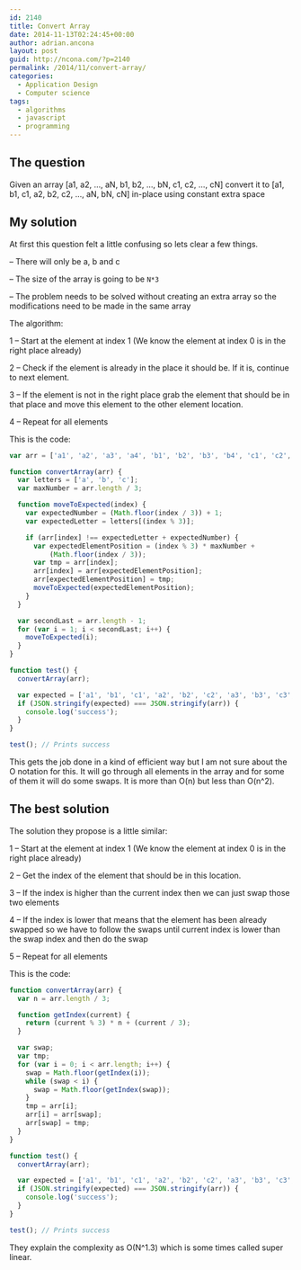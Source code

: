 ```yaml
---
id: 2140
title: Convert Array
date: 2014-11-13T02:24:45+00:00
author: adrian.ancona
layout: post
guid: http://ncona.com/?p=2140
permalink: /2014/11/convert-array/
categories:
  - Application Design
  - Computer science
tags:
  - algorithms
  - javascript
  - programming
---
```

## The question

Given an array [a1, a2, &#8230;, aN, b1, b2, &#8230;, bN, c1, c2, &#8230;, cN] convert it to [a1, b1, c1, a2, b2, c2, &#8230;, aN, bN, cN] in-place using constant extra space

## My solution

At first this question felt a little confusing so lets clear a few things.
  
&#8211; There will only be a, b and c
  
&#8211; The size of the array is going to be `N*3`
  
&#8211; The problem needs to be solved without creating an extra array so the modifications need to be made in the same array

<!--more-->

The algorithm:

1 &#8211; Start at the element at index 1 (We know the element at index 0 is in the right place already)
  
2 &#8211; Check if the element is already in the place it should be. If it is, continue to next element.
  
3 &#8211; If the element is not in the right place grab the element that should be in that place and move this element to the other element location.
  
4 &#8211; Repeat for all elements

This is the code:

```js
var arr = ['a1', 'a2', 'a3', 'a4', 'b1', 'b2', 'b3', 'b4', 'c1', 'c2', 'c3', 'c4'];

function convertArray(arr) {
  var letters = ['a', 'b', 'c'];
  var maxNumber = arr.length / 3;

  function moveToExpected(index) {
    var expectedNumber = (Math.floor(index / 3)) + 1;
    var expectedLetter = letters[(index % 3)];

    if (arr[index] !== expectedLetter + expectedNumber) {
      var expectedElementPosition = (index % 3) * maxNumber +
          (Math.floor(index / 3));
      var tmp = arr[index];
      arr[index] = arr[expectedElementPosition];
      arr[expectedElementPosition] = tmp;
      moveToExpected(expectedElementPosition);
    }
  }

  var secondLast = arr.length - 1;
  for (var i = 1; i < secondLast; i++) {
    moveToExpected(i);
  }
}

function test() {
  convertArray(arr);

  var expected = ['a1', 'b1', 'c1', 'a2', 'b2', 'c2', 'a3', 'b3', 'c3', 'a4', 'b4', 'c4'];
  if (JSON.stringify(expected) === JSON.stringify(arr)) {
    console.log('success');
  }
}

test(); // Prints success
```

This gets the job done in a kind of efficient way but I am not sure about the O notation for this. It will go through all elements in the array and for some of them it will do some swaps. It is more than O(n) but less than O(n^2).

## The best solution

The solution they propose is a little similar:

1 &#8211; Start at the element at index 1 (We know the element at index 0 is in the right place already)
  
2 &#8211; Get the index of the element that should be in this location.
  
3 &#8211; If the index is higher than the current index then we can just swap those two elements
  
4 &#8211; If the index is lower that means that the element has been already swapped so we have to follow the swaps until current index is lower than the swap index and then do the swap
  
5 &#8211; Repeat for all elements

This is the code:

```js
function convertArray(arr) {
  var n = arr.length / 3;

  function getIndex(current) {
    return (current % 3) * n + (current / 3);
  }

  var swap;
  var tmp;
  for (var i = 0; i < arr.length; i++) {
    swap = Math.floor(getIndex(i));
    while (swap < i) {
      swap = Math.floor(getIndex(swap));
    }
    tmp = arr[i];
    arr[i] = arr[swap];
    arr[swap] = tmp;
  }
}

function test() {
  convertArray(arr);

  var expected = ['a1', 'b1', 'c1', 'a2', 'b2', 'c2', 'a3', 'b3', 'c3', 'a4', 'b4', 'c4'];
  if (JSON.stringify(expected) === JSON.stringify(arr)) {
    console.log('success');
  }
}

test(); // Prints success
```

They explain the complexity as O(N^1.3) which is some times called super linear.
